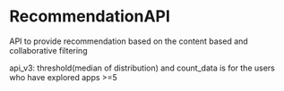 # RecommendationAPI
API to provide recommendation based on the content based and collaborative filtering

api_v3: threshold(median of distribution) and count_data is for the users who have explored apps >=5
